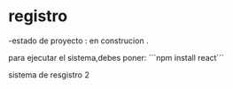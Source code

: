 <h1>registro</h1>

-estado de proyecto : en construcion .

para ejecutar el sistema,debes poner:
´´´npm install react´´´


sistema de resgistro 2
